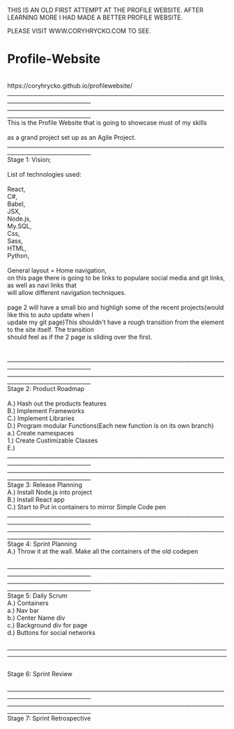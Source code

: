 THIS IS AN OLD FIRST ATTEMPT AT THE PROFILE WEBSITE. AFTER LEARNING MORE I HAD MADE A BETTER
PROFILE WEBSITE. 

PLEASE VISIT WWW.CORYHRYCKO.COM TO SEE.


# Profile-Website
<br>
https://coryhrycko.github.io/profilewebsite/
<br>
____________________________________________________________________________________________________________
____________________________________________________________________________________________________________
<br>
This is the Profile Website that is going to showcase must of my skills<br>
<br>
as a grand project set up as an Agile Project. <br>
____________________________________________________________________________________________________________
<br>
Stage 1: Vision;<br>
<br>
List of technologies used:<br>
<br>
React,<br>
C#,<br>
Babel,<br>
JSX,<br>
Node.js,<br>
My.SQL,<br>
Css,<br>
Sass,<br>
HTML,<br>
Python,<br>
<br>
General layout = Home navigation,<br>
on this page there is going to be links to populare social media and git links, as well as navi links that<br>
will allow different navigation techniques. <br>
<br>
page 2 will have a small bio and highligh some of the recent projects(would like this to auto update when I<br>
update my git page)This shouldn't have a rough transition from the element to the site itself. The transition<br>
should feel as if the 2 page is sliding over the first. 
<br>
<br>
<br>
____________________________________________________________________________________________________________
____________________________________________________________________________________________________________
<br>
Stage 2: Product Roadmap<br>
<br>
A.) Hash out the products features<br>
B.) Implement Frameworks <br>
C.) Implement Libraries <br>
D.) Program modular Functions(Each new function is on its own branch) <br>
	a.) Create namespaces <br>
		1.) Create Custimizable Classes  <br>
E.) 
<br>
____________________________________________________________________________________________________________
____________________________________________________________________________________________________________
<br>
Stage 3: Release Planning<br>
A.) Install Node.js into project<br>
B.) Install React app<br>
C.) Start to Put in containers to mirror Simple Code pen<br>
____________________________________________________________________________________________________________
____________________________________________________________________________________________________________
<br>
Stage 4: Sprint Planning<br>
A.) Throw it at the wall. Make all the containers of the old codepen<br>
<br>
____________________________________________________________________________________________________________
____________________________________________________________________________________________________________
<br>
Stage 5: Daily Scrum<br>
A.) Containers<br>
	a.) Nav bar <br>
	b.) Center Name div <br>
	c.) Background div for page <br>
	d.) Buttons for social networks <br>
<br>

____________________________________________________________________________________________________________
____________________________________________________________________________________________________________
<br>
Stage 6: Sprint Review<br>
<br>
____________________________________________________________________________________________________________
____________________________________________________________________________________________________________
<br>
Stage 7: Sprint Retrospective<br>
<br>






























